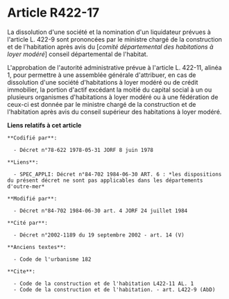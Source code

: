 # Article R422-17

La dissolution d'une société et la nomination d'un liquidateur prévues à l'article L. 422-9 sont prononcées par le ministre
chargé de la construction et de l'habitation après avis du [*comité départemental des habitations à loyer modéré*] conseil
départemental de l'habitat.

L'approbation de l'autorité administrative prévue à l'article L. 422-11, alinéa 1, pour permettre à une assemblée générale
d'attribuer, en cas de dissolution d'une société d'habitations à loyer modéré ou de crédit immobilier, la portion d'actif
excédant la moitié du capital social à un ou plusieurs organismes d'habitations à loyer modéré ou à une fédération de ceux-ci
est donnée par le ministre chargé de la construction et de l'habitation après avis du conseil supérieur des habitations à
loyer modéré.

**Liens relatifs à cet article**

	**Codifié par**:

	  - Décret n°78-622 1978-05-31 JORF 8 juin 1978

	**Liens**:

	  - SPEC_APPLI: Décret n°84-702 1984-06-30 ART. 6 : *les dispositions du présent décret ne sont pas applicables dans les départements d'outre-mer*

	**Modifié par**:

	  - Décret n°84-702 1984-06-30 art. 4 JORF 24 juillet 1984

	**Cité par**:

	  - Décret n°2002-1189 du 19 septembre 2002 - art. 14 (V)

	**Anciens textes**:

	  - Code de l'urbanisme 182

	**Cite**:

	  - Code de la construction et de l'habitation L422-11 AL. 1
	  - Code de la construction et de l'habitation. - art. L422-9 (AbD)
